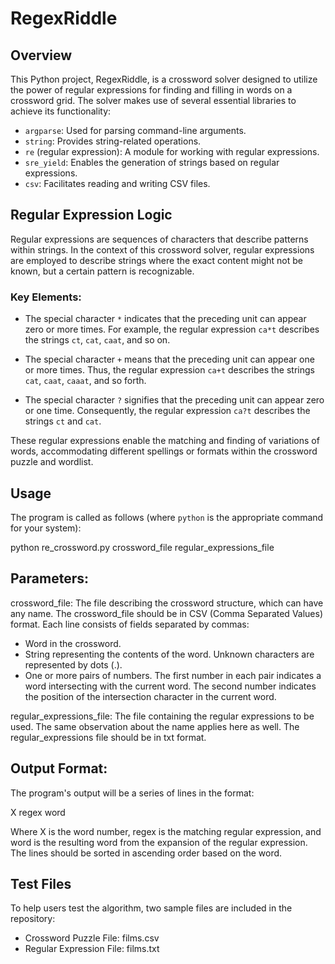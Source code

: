 # RegexRiddle

## Overview

This Python project, RegexRiddle, is a crossword solver designed to utilize the power of regular expressions for finding and filling in words on a crossword grid. The solver makes use of several essential libraries to achieve its functionality:

- `argparse`: Used for parsing command-line arguments.
- `string`: Provides string-related operations.
- `re` (regular expression): A module for working with regular expressions.
- `sre_yield`: Enables the generation of strings based on regular expressions.
- `csv`: Facilitates reading and writing CSV files.

## Regular Expression Logic

Regular expressions are sequences of characters that describe patterns within strings. In the context of this crossword solver, regular expressions are employed to describe strings where the exact content might not be known, but a certain pattern is recognizable.

### Key Elements:

- The special character `*` indicates that the preceding unit can appear zero or more times. For example, the regular expression `ca*t` describes the strings `ct`, `cat`, `caat`, and so on.
  
- The special character `+` means that the preceding unit can appear one or more times. Thus, the regular expression `ca+t` describes the strings `cat`, `caat`, `caaat`, and so forth.
  
- The special character `?` signifies that the preceding unit can appear zero or one time. Consequently, the regular expression `ca?t` describes the strings `ct` and `cat`.

These regular expressions enable the matching and finding of variations of words, accommodating different spellings or formats within the crossword puzzle and wordlist.

## Usage

The program is called as follows (where `python` is the appropriate command for your system):

python re_crossword.py crossword_file regular_expressions_file

## Parameters:

crossword_file: The file describing the crossword structure, which can have any name. The crossword_file should be in CSV (Comma Separated Values) format. Each line consists of fields separated by commas:

- Word in the crossword.
- String representing the contents of the word. Unknown characters are represented by dots (.).
- One or more pairs of numbers. The first number in each pair indicates a word intersecting with the current word. The second number indicates the position of the intersection character in the current word.

regular_expressions_file: The file containing the regular expressions to be used. The same observation about the name applies here as well. The regular_expressions file should be in txt format.

## Output Format:
The program's output will be a series of lines in the format:

X regex word

Where X is the word number, regex is the matching regular expression, and word is the resulting word from the expansion of the regular expression. The lines should be sorted in ascending order based on the word.

## Test Files
To help users test the algorithm, two sample files are included in the repository:

- Crossword Puzzle File: films.csv
- Regular Expression File: films.txt
